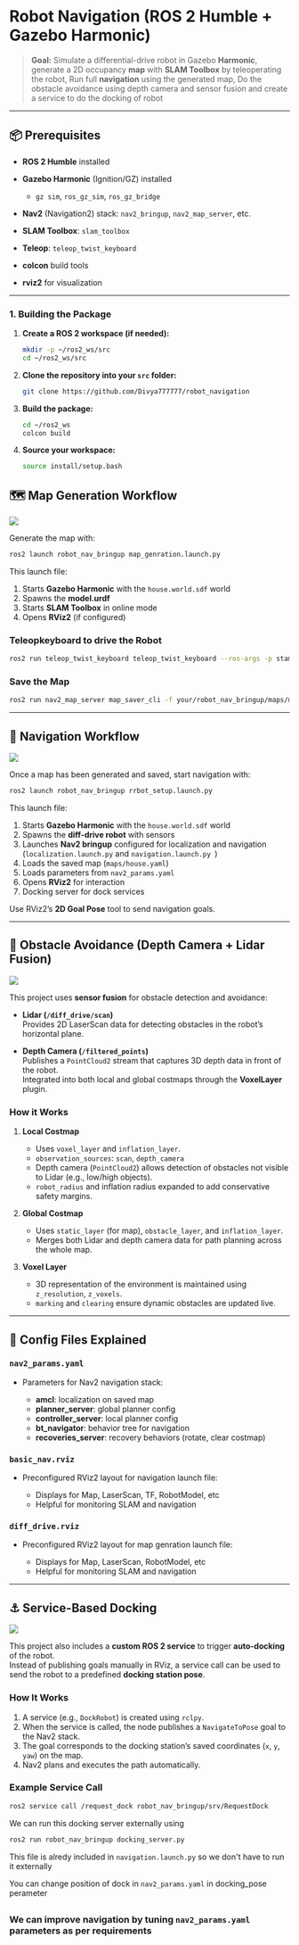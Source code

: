 # Robot Navigation (ROS 2 Humble + Gazebo Harmonic)

> **Goal:** Simulate a differential-drive robot in Gazebo **Harmonic**, generate a 2D occupancy **map** with **SLAM Toolbox** by teleoperating the robot, Run full **navigation** using the generated map, Do the obstacle avoidance using depth camera and sensor fusion and create a service to do the docking of robot

---


## 📦 Prerequisites

* **ROS 2 Humble** installed
* **Gazebo Harmonic** (Ignition/GZ) installed

  * `gz sim`, `ros_gz_sim`, `ros_gz_bridge`
* **Nav2** (Navigation2) stack: `nav2_bringup`, `nav2_map_server`, etc.
* **SLAM Toolbox**: `slam_toolbox`
* **Teleop**: `teleop_twist_keyboard`
* **colcon** build tools
* **rviz2** for visualization

---

### 1. Building the Package

1.  **Create a ROS 2 workspace (if needed):**
    ```bash
    mkdir -p ~/ros2_ws/src
    cd ~/ros2_ws/src
    ```
2.  **Clone the repository into your `src` folder:**
    ```bash
    git clone https://github.com/Divya777777/robot_navigation
    ```
3.  **Build the package:**
    ```bash
    cd ~/ros2_ws
    colcon build
    ```
4.  **Source your workspace:**
    ```bash
    source install/setup.bash
    ```

## 🗺️ Map Generation Workflow
![](https://github.com/Divya777777/robot_navigation/blob/main/GIFs/Map_generate.gif)

Generate the map with:

```bash
ros2 launch robot_nav_bringup map_genration.launch.py
```

This launch file:

1. Starts **Gazebo Harmonic** with the `house.world.sdf` world
2. Spawns the **model.urdf**
3. Starts **SLAM Toolbox** in online mode
4. Opens **RViz2** (if configured)

### Teleopkeyboard to drive the Robot

```bash
ros2 run teleop_twist_keyboard teleop_twist_keyboard --ros-args -p stamped:=false --remap /cmd_vel:=/diff_drive/cmd_vel
```

### Save the Map

```bash
ros2 run nav2_map_server map_saver_cli -f your/robot_nav_bringup/maps/map_name
```

---

## 🚀 Navigation Workflow
![](https://github.com/Divya777777/robot_navigation/blob/main/GIFs/Nevigation.gif)

Once a map has been generated and saved, start navigation with:

```bash
ros2 launch robot_nav_bringup rrbot_setup.launch.py
```

This launch file:

1. Starts **Gazebo Harmonic** with the `house.world.sdf` world
2. Spawns the **diff‑drive robot** with sensors
3. Launches **Nav2 bringup** configured for localization and navigation (`localization.launch.py` and   `navigation.launch.py `)
4. Loads the saved map (`maps/house.yaml`)
5. Loads parameters from `nav2_params.yaml`
6. Opens **RViz2** for interaction
7. Docking server for dock services
   
Use RViz2’s **2D Goal Pose** tool to send navigation goals.

---

## 🛑 Obstacle Avoidance (Depth Camera + Lidar Fusion)
![](https://github.com/Divya777777/robot_navigation/blob/main/GIFs/Obstacle_avoidance.gif)

This project uses **sensor fusion** for obstacle detection and avoidance:

* **Lidar (`/diff_drive/scan`)**  
  Provides 2D LaserScan data for detecting obstacles in the robot’s horizontal plane.

* **Depth Camera (`/filtered_points`)**  
  Publishes a `PointCloud2` stream that captures 3D depth data in front of the robot.  
  Integrated into both local and global costmaps through the **VoxelLayer** plugin.

### How it Works

1. **Local Costmap**
   * Uses `voxel_layer` and `inflation_layer`.
   * `observation_sources`: `scan`, `depth_camera`
   * Depth camera (`PointCloud2`) allows detection of obstacles not visible to Lidar (e.g., low/high objects).
   * `robot_radius` and inflation radius expanded to add conservative safety margins.

2. **Global Costmap**
   * Uses `static_layer` (for map), `obstacle_layer`, and `inflation_layer`.
   * Merges both Lidar and depth camera data for path planning across the whole map.

3. **Voxel Layer**
   * 3D representation of the environment is maintained using `z_resolution`, `z_voxels`.
   * `marking` and `clearing` ensure dynamic obstacles are updated live.

---

## 📍 Config Files Explained


### `nav2_params.yaml`

* Parameters for Nav2 navigation stack:

  * **amcl**: localization on saved map
  * **planner\_server**: global planner config
  * **controller\_server**: local planner config
  * **bt\_navigator**: behavior tree for navigation
  * **recoveries\_server**: recovery behaviors (rotate, clear costmap)

### `basic_nav.rviz`

* Preconfigured RViz2 layout for navigation launch file:

  * Displays for Map, LaserScan, TF, RobotModel, etc
  * Helpful for monitoring SLAM and navigation

### `diff_drive.rviz`

* Preconfigured RViz2 layout for map genration launch file:

  * Displays for Map, LaserScan, RobotModel, etc
  * Helpful for monitoring SLAM and navigation

---

## ⚓ Service-Based Docking  
![](https://github.com/Divya777777/robot_navigation/blob/main/GIFs/Docking_demo.gif)

This project also includes a **custom ROS 2 service** to trigger **auto-docking** of the robot.  
Instead of publishing goals manually in RViz, a service call can be used to send the robot to a predefined **docking station pose**.  

### How It Works
1. A service (e.g., `DockRobot`) is created using `rclpy`.  
2. When the service is called, the node publishes a `NavigateToPose` goal to the Nav2 stack.  
3. The goal corresponds to the docking station’s saved coordinates (`x`, `y`, `yaw`) on the map.  
4. Nav2 plans and executes the path automatically.  

### Example Service Call
```bash
ros2 service call /request_dock robot_nav_bringup/srv/RequestDock
```
We can run this docking server externally using 
```bash
ros2 run robot_nav_bringup docking_server.py
```
This file is alredy included in `navigation.launch.py` so we don't have to run it externally

You can change position of dock in `nav2_params.yaml` in docking_pose perameter
##
### We can improve navigation by tuning `nav2_params.yaml` parameters as per requirements
